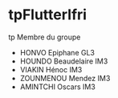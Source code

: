 # tpFlutterIfri
tp
Membre du groupe 
- HONVO Epiphane GL3
- HOUNDO Beaudelaire IM3
- VIAKIN Hénoc IM3
- ZOUNMENOU Mendez IM3
- AMINTCHI Oscars IM3


